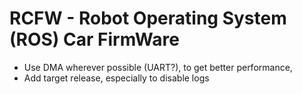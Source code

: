 # RCFW - Robot Operating System (ROS) Car FirmWare

* Use DMA wherever possible (UART?), to get better performance,
* Add target release, especially to disable logs